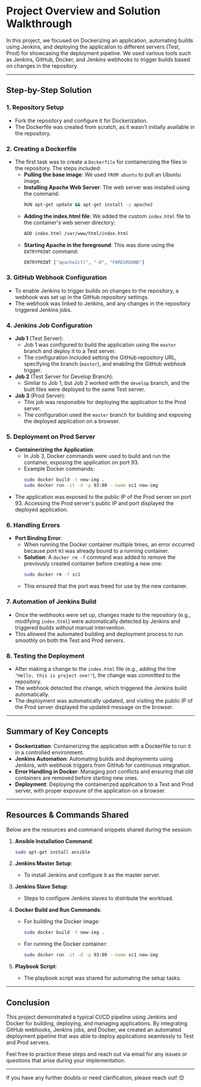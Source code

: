 # Project Overview and Solution Walkthrough

In this project, we focused on Dockerizing an application, automating builds using Jenkins, and deploying the application to different servers (Test, Prod) for showcasing the deployment pipeline. We used various tools such as Jenkins, GitHub, Docker, and Jenkins webhooks to trigger builds based on changes in the repository.

---

## Step-by-Step Solution

### 1. **Repository Setup**
   - Fork the repository and configure it for Dockerization.
   - The Dockerfile was created from scratch, as it wasn't initially available in the repository.
   
### 2. **Creating a Dockerfile**
   - The first task was to create a `Dockerfile` for containerizing the files in the repository. The steps included:
     - **Pulling the base image**: We used `FROM ubuntu` to pull an Ubuntu image.
     - **Installing Apache Web Server**: The web server was installed using the command:
       ```bash
       RUN apt-get update && apt-get install -y apache2
       ```
     - **Adding the index.html file**: We added the custom `index.html` file to the container's web server directory:
       ```bash
       ADD index.html /var/www/html/index.html
       ```
     - **Starting Apache in the foreground**: This was done using the `ENTRYPOINT` command:
       ```bash
       ENTRYPOINT ["apache2ctl", "-D", "FOREGROUND"]
       ```

### 3. **GitHub Webhook Configuration**
   - To enable Jenkins to trigger builds on changes to the repository, a webhook was set up in the GitHub repository settings.
   - The webhook was linked to Jenkins, and any changes in the repository triggered Jenkins jobs.

### 4. **Jenkins Job Configuration**
   - **Job 1** (Test Server):
     - Job 1 was configured to build the application using the `master` branch and deploy it to a Test server.
     - The configuration included setting the GitHub repository URL, specifying the branch (`master`), and enabling the GitHub webhook trigger.
   - **Job 2** (Test Server for Develop Branch):
     - Similar to Job 1, but Job 2 worked with the `develop` branch, and the built files were deployed to the same Test server.
   - **Job 3** (Prod Server):
     - This job was responsible for deploying the application to the Prod server.
     - The configuration used the `master` branch for building and exposing the deployed application on a browser.

### 5. **Deployment on Prod Server**
   - **Containerizing the Application**:
     - In Job 3, Docker commands were used to build and run the container, exposing the application on port 93.
     - Example Docker commands:
       ```bash
       sudo docker build -t new-img .
       sudo docker run -it -d -p 93:80 --name sc1 new-img
       ```
   - The application was exposed to the public IP of the Prod server on port 93. Accessing the Prod server's public IP and port displayed the deployed application.

### 6. **Handling Errors**
   - **Port Binding Error**:
     - When running the Docker container multiple times, an error occurred because port `93` was already bound to a running container.
     - **Solution**: A `docker rm -f` command was added to remove the previously created container before creating a new one:
       ```bash
       sudo docker rm -f sc1
       ```
     - This ensured that the port was freed for use by the new container.

### 7. **Automation of Jenkins Build**
   - Once the webhooks were set up, changes made to the repository (e.g., modifying `index.html`) were automatically detected by Jenkins and triggered builds without manual intervention.
   - This allowed the automated building and deployment process to run smoothly on both the Test and Prod servers.

### 8. **Testing the Deployment**
   - After making a change to the `index.html` file (e.g., adding the line `"Hello, this is project one!"`), the change was committed to the repository.
   - The webhook detected the change, which triggered the Jenkins build automatically.
   - The deployment was automatically updated, and visiting the public IP of the Prod server displayed the updated message on the browser.

---

## Summary of Key Concepts

- **Dockerization**: Containerizing the application with a Dockerfile to run it in a controlled environment.
- **Jenkins Automation**: Automating builds and deployments using Jenkins, with webhook triggers from GitHub for continuous integration.
- **Error Handling in Docker**: Managing port conflicts and ensuring that old containers are removed before starting new ones.
- **Deployment**: Deploying the containerized application to a Test and Prod server, with proper exposure of the application on a browser.

---

## Resources & Commands Shared

Below are the resources and command snippets shared during the session:

1. **Ansible Installation Command**:
   ```bash
   sudo apt-get install ansible
   ```

2. **Jenkins Master Setup**:
   - To install Jenkins and configure it as the master server.

3. **Jenkins Slave Setup**:
   - Steps to configure Jenkins slaves to distribute the workload.

4. **Docker Build and Run Commands**:
   - For building the Docker image:
     ```bash
     sudo docker build -t new-img .
     ```
   - For running the Docker container:
     ```bash
     sudo docker run -it -d -p 93:80 --name sc1 new-img
     ```

5. **Playbook Script**: 
   - The playbook script was shared for automating the setup tasks.

---

## Conclusion

This project demonstrated a typical CI/CD pipeline using Jenkins and Docker for building, deploying, and managing applications. By integrating GitHub webhooks, Jenkins jobs, and Docker, we created an automated deployment pipeline that was able to deploy applications seamlessly to Test and Prod servers.

Feel free to practice these steps and reach out via email for any issues or questions that arise during your implementation.

---

If you have any further doubts or need clarification, please reach out! 😊
